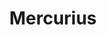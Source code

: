 ---
title: Mercurius
gen: Mercuriī
pos: noun
gender: m.
over: Olympian god of herds and flocks, travellers and hospitality, roads and trade, thievery and cunning, heralds and diplomacy, language and writing, athletic contests and gymnasiums, astronomy and astrology.
romanang: Mercury
greekang: Hermes
greek: Ἑρμης
---